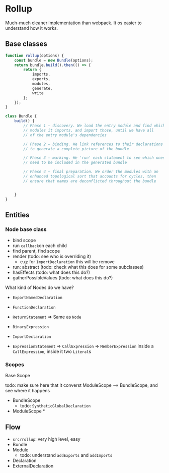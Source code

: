 # Rollup

Much-much cleaner implementation than webpack. It os easier to understand how it works.

## Base classes

```js
function rollup(options) {
    const bundle = new Bundle(options);
    return bundle.build().then(() => {
        return {
            imports,
            exports,
            modules,
            generate,
            write
        };
    });
}

class Bundle {
    build() {
        // Phase 1 – discovery. We load the entry module and find which
		// modules it imports, and import those, until we have all
		// of the entry module's dependencies

        // Phase 2 – binding. We link references to their declarations
		// to generate a complete picture of the bundle

        // Phase 3 – marking. We 'run' each statement to see which ones
		// need to be included in the generated bundle

        // Phase 4 – final preparation. We order the modules with an
		// enhanced topological sort that accounts for cycles, then
		// ensure that names are deconflicted throughout the bundle


    }
}
```

## Entities

### Node base class
* bind scope
* run `callback`on each child
* find parent, find scope
* render (todo: see who is overriding it)
    * e.g: for `ImportDeclaration` this will be remove
* run: abstract (todo: check what this does for some subclasses)
* hasEffects (todo: what does this do?)
* gatherPossibleValues (todo: what does this do?)

What kind of Nodes do we have?
* `ExportNamedDeclaration`
* `FunctionDeclaration`
* `ReturnStatement` => Same as `Node`
* `BinaryExpression`

* `ImportDeclaration`
* `ExpressionStatement` => `CallExpression` => `MemberExpression` inside a `CallExpression`, inside it two `Literal`s

### Scopes
Base Scope

todo: make sure here that it converst ModuleScope ==> BundleScope, and see where it happens

* BundleScope
    * todo: `SyntheticGlobalDeclaration`
* ModuleScope
    * 

## Flow
* `src/rollup`: very high level, easy
* Bundle
* Module
    * todo: understand `addExports` and `addImports`
* Declaration
* ExternalDeclaration